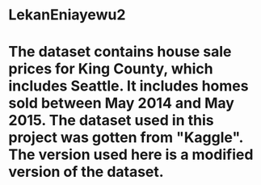 # LekanEniayewu2

# The dataset contains house sale prices for King County, which includes Seattle. It includes homes sold between May 2014 and May 2015. The dataset used in this project was gotten from "Kaggle". The version used here is a modified version of the dataset. 

